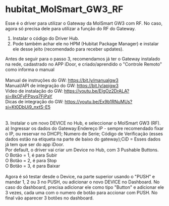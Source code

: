 # hubitat_MolSmart_GW3_RF


Esse é o driver para utilizar o Gateway da MolSmart GW3 com RF.
No caso, agora só precisa dele para utilizar a função do RF do Gateway.
<br>
1. Instalar o código do Driver Hub.<br>
2. Pode também achar ele no HPM (Hubitat Package Manager) e instalar ele desse jeito (recomendado para receber updates). 

Antes de seguir para o passo 3, recomendamos já ter o Gateway instalado na rede, cadastrado no APP iDoor, e criado/aprendido o "Controle Remoto" como informa o manual<br>
<br>
Manual de instruções do GW: https://bit.ly/manualgw3 <br>
Manual/API de integração do GW: https://bit.ly/apigw3 <br>
Video de instalação do GW: https://youtu.be/EIgOz2DrALA?si=8kOFyFPpvq7FjPaY <br>
Dicas de integração do GW: https://youtu.be/Ex9b1RNuMUs?si=Kt0DbUi9_nxtS-E5 <br>
<br><br>
3. Instalar o um novo DEVICE no Hub, e seleccionar o MolSmart GW3 (RF). a) Ingressar os dados do Gateway:Endereço IP - sempre recomendado fixar o IP, ou reservar no DHCP); Numero de Serie; Código de Verificação (esses dados estão na etiqueta na parte de baixo do gateway);CiD = Esses dados já tem que ser do app iDoor.
<br>
Por default, o driver vai criar um Device no Hub, com 3 Pushable Buttons. <br>
O Botão = 1, é para Subir <br>
O Botão = 2, é para Stop <br>
O Botão = 3, é para Baixar <br>
<br>
Agora é só testar desde o Device, na parte superior usando o "PUSH" e mandar 1, 2 ou 3 no PUSH,  ou adicionar o novo DEVICE no Dashboard. No caso do dashboard, precisa adicionar ele como tipo "Button" e adicionar ele 3 vezes, cada uma com o numero de botão para accionar com PUSH. No final vão aparecer 3 botões no dashboard. 
